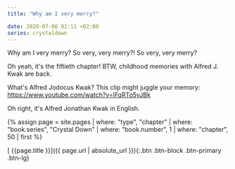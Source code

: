 ```yaml
---
title: "Why am I very merry?"

date: 2020-07-06 01:11 +02:00
series: crystaldown
---
```

Why am I very merry? So very, very merry?! So very, very merry?

Oh yeah, it's the fiftieth chapter! BTW, childhood memories with Alfred J. Kwak are back.

What's Alfred Jodocus Kwak? This clip might juggle your memory: https://www.youtube.com/watch?v=lFqRTo5yJBk

Oh right, it's Alfred Jonathan Kwak in English.

{% assign page = site.pages
  | where: "type", "chapter"
  | where: "book.series", "Crystal Down"
  | where: "book.number", 1
  | where: "chapter", 50
  | first %}

[ {{page.title }}]({{ page.url | absolute_url }}){:.btn .btn-block .btn-primary .btn-lg}
<!--more-->
